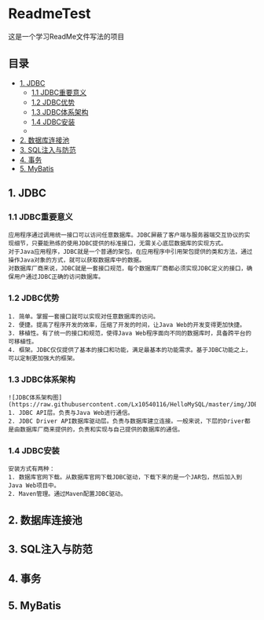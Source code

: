 # ReadmeTest
这是一个学习ReadMe文件写法的项目

## 目录

* [1. JDBC](#1-JDBC)
	* [1.1 JDBC重要意义](##11-JDBC重要意义)
	* [1.2 JDBC优势](##12-JDBC优势)
	* [1.3 JDBC体系架构](##13-JDBC体系架构)
	* [1.4 JDBC安装](##14-JDBC安装)
	* []()
* [2. 数据库连接池](#2-数据库连接池)
* [3. SQL注入与防范](#3-SQL注入与防范)
* [4. 事务](#4-事务)
* [5. MyBatis](#5-MyBatis)

## 1. JDBC

### 1.1 JDBC重要意义
	应用程序通过调用统一接口可以访问任意数据库。JDBC屏蔽了客户端与服务器端交互协议的实现细节，只要能熟练的使用JDBC提供的标准接口，无需关心底层数据库的实现方式。
	对于Java应用程序，JDBC就是一个普通的架包，在应用程序中引用架包提供的类和方法，通过操作Java对象的方式，就可以获取数据库中的数据。
	对数据库厂商来说，JDBC就是一套接口规范，每个数据库厂商都必须实现JDBC定义的接口，确保用户通过JDBC正确的访问数据库。

### 1.2 JDBC优势
	1. 简单。掌握一套接口就可以实现对任意数据库的访问。
	2. 便捷。提高了程序开发的效率，压缩了开发的时间，让Java Web的开发变得更加快捷。
	3. 移植性。有了统一的接口和规范，使得Java Web程序面向不同的数据库时，具备跨平台的可移植性。
	4. 框架。JDBC仅仅提供了基本的接口和功能，满足最基本的功能需求。基于JDBC功能之上，可以定制更加强大的框架。

### 1.3 JDBC体系架构
	![JDBC体系架构图](https://raw.githubusercontent.com/Lx10540116/HelloMySQL/master/img/JDBC/JDBC%E4%BD%93%E7%B3%BB%E6%9E%B6%E6%9E%84.png)
	1. JDBC API层。负责与Java Web进行通信。
	2. JDBC Driver API数据库驱动层。负责与数据库建立连接。一般来说，下层的Driver都是由数据库厂商来提供的，负责和实现与自己提供的数据库的通信。
	
### 1.4 JDBC安装
	安装方式有两种：
	1. 数据库官网下载。从数据库官网下载JDBC驱动，下载下来的是一个JAR包，然后加入到Java Web项目中。
	2. Maven管理。通过Maven配置JDBC驱动。

## 2. 数据库连接池


## 3. SQL注入与防范


## 4. 事务


## 5. MyBatis